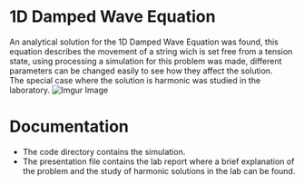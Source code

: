 # 1D Damped Wave Equation
An analytical solution for the 1D Damped Wave Equation was found, this equation describes the movement of a string wich is set free from a tension state, using processing a simulation for this problem was made, different parameters can be changed easily to see how they affect the solution.  
The special case where the solution is harmonic was studied in the laboratory.
![Imgur Image](https://imgur.com/4wSlTjQ.png )

# Documentation
* The code directory contains the simulation.  
* The presentation file contains the lab report where a brief explanation of the problem and the study of harmonic solutions in the lab can be found.

